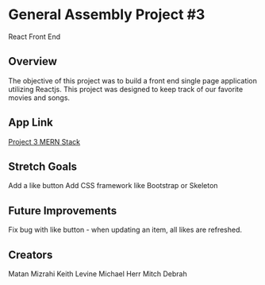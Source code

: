 <h1>General Assembly Project #3</h1>

React Front End

<h2>Overview</h2>

The objective of this project was to build a front end single page application utilizing Reactjs.  This project was designed to keep track of our favorite movies and songs.  

<h2>App Link</h2>

[Project 3 MERN Stack](https://sleepy-tor-42367.herokuapp.com/)

<h2>Stretch Goals</h2>

Add a like button
Add CSS framework like Bootstrap or Skeleton

<h2>Future Improvements</h2>

Fix bug with like button - when updating an item, all likes are refreshed.

<h2>Creators</h2>

Matan Mizrahi
Keith Levine
Michael Herr
Mitch Debrah 
